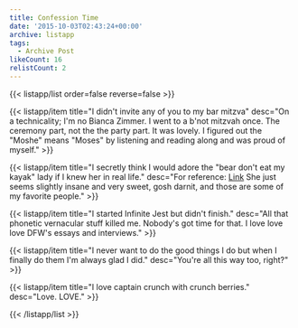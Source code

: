 ```yaml
---
title: Confession Time
date: '2015-10-03T02:43:24+00:00'
archive: listapp
tags: 
  - Archive Post
likeCount: 16
relistCount: 2
---
```



{{< listapp/list order=false reverse=false >}}

   {{< listapp/item title="I didn't invite any of you to my bar mitzva"
      desc="On a technicality; I'm no Bianca Zimmer. I went to a b'not mitzvah once. The ceremony part, not the the party part. It was lovely. I figured out the \"Moshe\" means \"Moses\" by listening and reading along and was proud of myself." >}}

   {{< listapp/item title="I secretly think I would adore the \"bear don't eat my kayak\" lady if I knew her in real life."
      desc="For reference: [Link](http://bit.ly/1j5Y6fn) She just seems slightly insane and very sweet, gosh darnit, and those are some of my favorite people." >}}

   {{< listapp/item title="I started Infinite Jest but didn't finish."
      desc="All that phonetic vernacular stuff killed me. Nobody's got time for that. I love love love DFW's essays and interviews." >}}

   {{< listapp/item title="I never want to do the good things I do but when I finally do them I'm always glad I did."
      desc="You're all this way too, right?" >}}

   {{< listapp/item title="I love captain crunch with crunch berries."
      desc="Love. LOVE." >}}

{{< /listapp/list >}}
